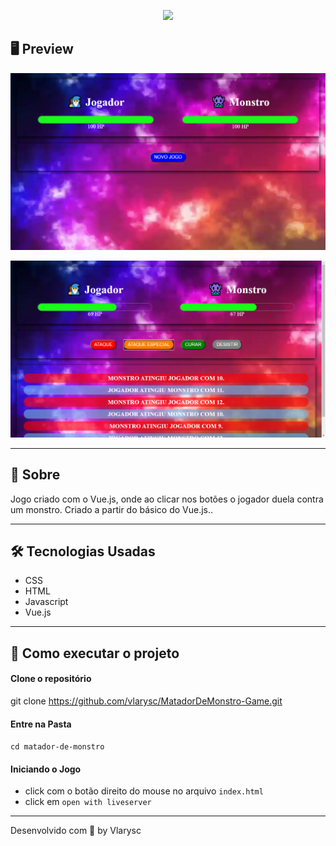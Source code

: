 <p align = "center">
  <img src="./img/titulo.png" width = "300">
</p>


## 🖥 Preview
<p align = "center">
  <img src="./img/inicio.png" width = "700">
</p>

<p align = "center">
  <img src = "./img/luta.png" width = "700">
</p>


---

## 📖 Sobre
<p>Jogo criado com o Vue.js, onde ao clicar nos botões o jogador duela contra um monstro. Criado a partir do básico do Vue.js..</p>

---

## 🛠 Tecnologias Usadas
- CSS
- HTML
- Javascript
- Vue.js

---


## 🚀 Como executar o projeto
#### Clone o repositório
git clone https://github.com/vlarysc/MatadorDeMonstro-Game.git

#### Entre na Pasta
`cd matador-de-monstro`

#### Iniciando o Jogo
- click com o botão direito do mouse no arquivo `index.html` 
- click em `open with liveserver`

---
Desenvolvido com 💙 by Vlarysc
